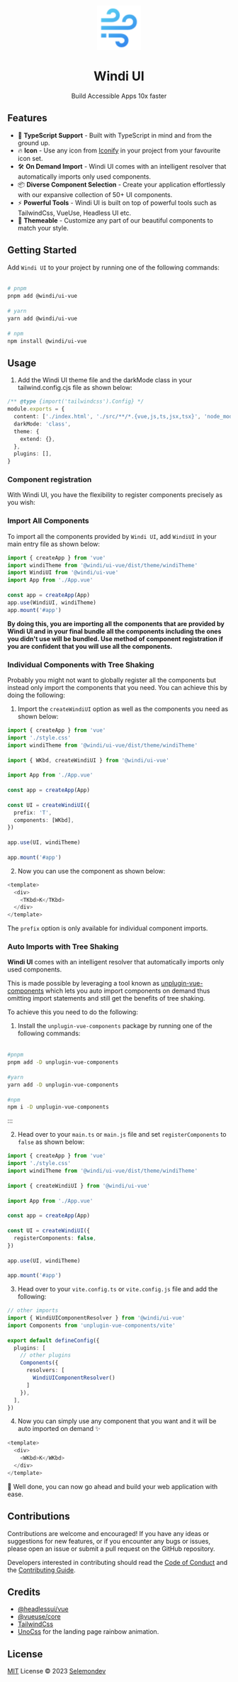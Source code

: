 <p align="center">
<img src="./docs/docs/public/windi.svg" style="width:100px;" />
<h1 align="center">Windi UI</h1>
<p align="center">Build Accessible Apps 10x faster</p>
</p>

## Features

- 🦾 **TypeScript Support** - Built with TypeScript in mind and from the ground up.
- 🔥 **Icon** - Use any icon from [Iconify](https://icones.netlify.app/) in your project from your favourite icon set.
-  🛠️ **On Demand Import** - Windi UI comes with an intelligent resolver that automatically imports only used components.
- 📦 **Diverse Component Selection** - Create your application effortlessly with our expansive collection of 50+ UI components.
- ⚡️ **Powerful Tools** - Windi UI is built on top of powerful tools such as TailwindCss, VueUse, Headless UI etc.
- 🎨 **Themeable** - Customize any part of our beautiful components to match your style.

## Getting Started 

Add `Windi UI` to your project by running one of the following commands:

```bash

# pnpm
pnpm add @windi/ui-vue

# yarn
yarn add @windi/ui-vue

# npm
npm install @windi/ui-vue

```

## Usage

1. Add the Windi UI theme file and the darkMode class in your tailwind.config.cjs file as shown below:

```ts
/** @type {import('tailwindcss').Config} */
module.exports = {
  content: ['./index.html', './src/**/*.{vue,js,ts,jsx,tsx}', 'node_modules/@windi/ui-vue/dist/theme/*.{js,jsx,ts,tsx,vue}'],
  darkMode: 'class',
  theme: {
    extend: {},
  },
  plugins: [],
}
```


### Component registration

With Windi UI, you have the flexibility to register components precisely as you wish:

### Import All Components

To import all the components provided by `Windi UI`, add `WindiUI` in your main entry file as shown below:

```ts
import { createApp } from 'vue'
import windiTheme from '@windi/ui-vue/dist/theme/windiTheme'
import WindiUI from '@windi/ui-vue'
import App from './App.vue'

const app = createApp(App)
app.use(WindiUI, windiTheme)
app.mount('#app')
```

**By doing this, you are importing all the components that are provided by Windi UI and in your final bundle all the components including the ones you didn't use will be bundled. Use method of component registration if you are confident that you will use all the components.**


### Individual Components with Tree Shaking

Probably you might not want to globally register all the components but instead only import the components that you need. You can achieve this by doing the following: 

1. Import the `createWindiUI` option as well as the components you need as shown below:

```ts
import { createApp } from 'vue'
import './style.css'
import windiTheme from '@windi/ui-vue/dist/theme/windiTheme'

import { WKbd, createWindiUI } from '@windi/ui-vue'

import App from './App.vue'

const app = createApp(App)

const UI = createWindiUI({
  prefix: 'T',
  components: [WKbd],
})

app.use(UI, windiTheme)

app.mount('#app')
```

2. Now you can use the component as shown below:

```js
<template>
  <div>
    <TKbd>K</TKbd>
  </div>
</template>
```

The `prefix` option is only available for individual component imports.

### Auto Imports with Tree Shaking

**Windi UI** comes with an intelligent resolver that automatically imports only used components.

This is made possible by leveraging a tool known as [unplugin-vue-components](https://github.com/antfu/unplugin-vue-components) which lets you auto import components on demand thus omitting import statements and still get the benefits of tree shaking.

To achieve this you need to do the following: 

1. Install the `unplugin-vue-components` package by running one of the following commands:

```bash

#pnpm
pnpm add -D unplugin-vue-components

#yarn
yarn add -D unplugin-vue-components

#npm
npm i -D unplugin-vue-components

```
:::

2. Head over to your `main.ts` or `main.js` file and set `registerComponents` to `false` as shown below:

```ts
import { createApp } from 'vue'
import './style.css'
import windiTheme from '@windi/ui-vue/dist/theme/windiTheme'

import { createWindiUI } from '@windi/ui-vue'

import App from './App.vue'

const app = createApp(App)

const UI = createWindiUI({
  registerComponents: false,
})

app.use(UI, windiTheme)

app.mount('#app')
```

3. Head over to your `vite.config.ts` or `vite.config.js` file and add the following:

```ts
// other imports
import { WindiUIComponentResolver } from '@windi/ui-vue'
import Components from 'unplugin-vue-components/vite'

export default defineConfig({
  plugins: [
    // other plugins
    Components({
      resolvers: [
        WindiUIComponentResolver()
      ]
    }),
  ],
})
```

4. Now you can simply use any component that you want and it will be auto imported on demand ✨

```js
<template>
  <div>
    <WKbd>K</WKbd>
  </div>
</template>
```

🥳 Well done, you can now go ahead and build your web application with ease.

## Contributions

Contributions are welcome and encouraged! If you have any ideas or suggestions for new features, or if you encounter any bugs or issues, please open an issue or submit a pull request on the GitHub repository. 

Developers interested in contributing should read the [Code of Conduct](./CODE_OF_CONDUCT.md) and the [Contributing Guide](./CONTRIBUTING.md).

## Credits

- [@headlessui/vue](https://headlessui.com)
- [@vueuse/core](https://vueuse.org)
- [TailwindCss](https://tailwindcss.com)
- [UnoCss](https://unocss.com) for the landing page rainbow animation.

## License

[MIT](./LICENSE) License © 2023 [Selemondev](https://github.com/selemondev)